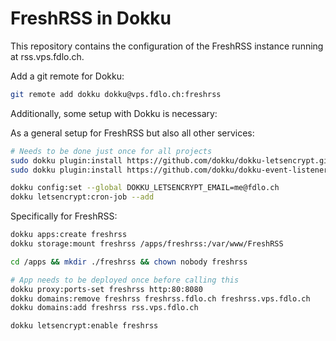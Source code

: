# FreshRSS in Dokku

This repository contains the configuration of the FreshRSS instance running at rss.vps.fdlo.ch.

Add a git remote for Dokku:
```bash
git remote add dokku dokku@vps.fdlo.ch:freshrss
```

Additionally, some setup with Dokku is necessary:

As a general setup for FreshRSS but also all other services:
```bash
# Needs to be done just once for all projects
sudo dokku plugin:install https://github.com/dokku/dokku-letsencrypt.git
sudo dokku plugin:install https://github.com/dokku/dokku-event-listener.git

dokku config:set --global DOKKU_LETSENCRYPT_EMAIL=me@fdlo.ch
dokku letsencrypt:cron-job --add
```

Specifically for FreshRSS:
```bash
dokku apps:create freshrss
dokku storage:mount freshrss /apps/freshrss:/var/www/FreshRSS

cd /apps && mkdir ./freshrss && chown nobody freshrss

# App needs to be deployed once before calling this
dokku proxy:ports-set freshrss http:80:8080
dokku domains:remove freshrss freshrss.fdlo.ch freshrss.vps.fdlo.ch
dokku domains:add freshrss rss.vps.fdlo.ch

dokku letsencrypt:enable freshrss
```
